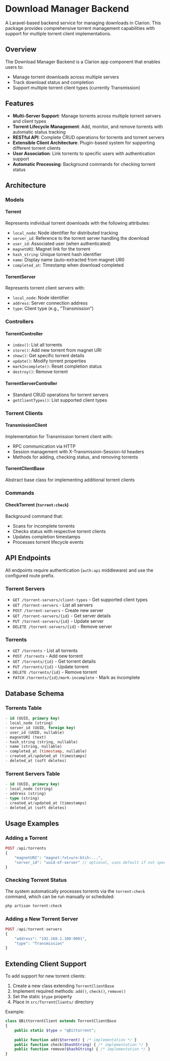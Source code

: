 # Download Manager Backend

A Laravel-based backend service for managing downloads in Clarion. This package provides comprehensive torrent management capabilities with support for multiple torrent client implementations.

## Overview

The Download Manager Backend is a Clarion app component that enables users to:
- Manage torrent downloads across multiple servers
- Track download status and completion
- Support multiple torrent client types (currently Transmission)

## Features

- **Multi-Server Support**: Manage torrents across multiple torrent servers and client types
- **Torrent Lifecycle Management**: Add, monitor, and remove torrents with automatic status tracking
- **RESTful API**: Complete CRUD operations for torrents and torrent servers
- **Extensible Client Architecture**: Plugin-based system for supporting different torrent clients
- **User Association**: Link torrents to specific users with authentication support
- **Automatic Processing**: Background commands for checking torrent status

## Architecture

### Models

#### Torrent
Represents individual torrent downloads with the following attributes:
- `local_node`: Node identifier for distributed tracking
- `server_id`: Reference to the torrent server handling the download
- `user_id`: Associated user (when authenticated)
- `magnetURI`: Magnet link for the torrent
- `hash_string`: Unique torrent hash identifier
- `name`: Display name (auto-extracted from magnet URI)
- `completed_at`: Timestamp when download completed

#### TorrentServer
Represents torrent client servers with:
- `local_node`: Node identifier
- `address`: Server connection address
- `type`: Client type (e.g., "Transmission")

### Controllers

#### TorrentController
- `index()`: List all torrents
- `store()`: Add new torrent from magnet URI
- `show()`: Get specific torrent details
- `update()`: Modify torrent properties
- `markIncomplete()`: Reset completion status
- `destroy()`: Remove torrent

#### TorrentServerController
- Standard CRUD operations for torrent servers
- `getClientTypes()`: List supported client types

### Torrent Clients

#### TransmissionClient
Implementation for Transmission torrent client with:
- RPC communication via HTTP
- Session management with X-Transmission-Session-Id headers
- Methods for adding, checking status, and removing torrents

#### TorrentClientBase
Abstract base class for implementing additional torrent clients

### Commands

#### CheckTorrent (`torrent:check`)
Background command that:
- Scans for incomplete torrents
- Checks status with respective torrent clients
- Updates completion timestamps
- Processes torrent lifecycle events

## API Endpoints

All endpoints require authentication (`auth:api` middleware) and use the configured route prefix.

### Torrent Servers
- `GET /torrent-servers/client-types` - Get supported client types
- `GET /torrent-servers` - List all servers
- `POST /torrent-servers` - Create new server
- `GET /torrent-servers/{id}` - Get server details
- `PUT /torrent-servers/{id}` - Update server
- `DELETE /torrent-servers/{id}` - Remove server

### Torrents
- `GET /torrents` - List all torrents
- `POST /torrents` - Add new torrent
- `GET /torrents/{id}` - Get torrent details
- `PUT /torrents/{id}` - Update torrent
- `DELETE /torrents/{id}` - Remove torrent
- `PATCH /torrents/{id}/mark-incomplete` - Mark as incomplete

## Database Schema

### Torrents Table
```sql
- id (UUID, primary key)
- local_node (string)
- server_id (UUID, foreign key)
- user_id (UUID, nullable)
- magnetURI (text)
- hash_string (string, nullable)
- name (string, nullable)
- completed_at (timestamp, nullable)
- created_at/updated_at (timestamps)
- deleted_at (soft deletes)
```

### Torrent Servers Table
```sql
- id (UUID, primary key)
- local_node (string)
- address (string)
- type (string)
- created_at/updated_at (timestamps)
- deleted_at (soft deletes)
```

## Usage Examples

### Adding a Torrent
```php
POST /api/torrents
{
    "magnetURI": "magnet:?xt=urn:btih:...",
    "server_id": "uuid-of-server" // optional, uses default if not specified
}
```

### Checking Torrent Status
The system automatically processes torrents via the `torrent:check` command, which can be run manually or scheduled:

```bash
php artisan torrent:check
```

### Adding a New Torrent Server
```php
POST /api/torrent-servers
{
    "address": "192.168.1.100:9091",
    "type": "Transmission"
}
```

## Extending Client Support

To add support for new torrent clients:

1. Create a new class extending `TorrentClientBase`
2. Implement required methods: `add()`, `check()`, `remove()`
3. Set the static `$type` property
4. Place in `src/TorrentClients/` directory

Example:
```php
class QBittorrentClient extends TorrentClientBase
{
    public static $type = "qBittorrent";
    
    public function add($torrent) { /* implementation */ }
    public function check($hashString) { /* implementation */ }
    public function remove($hashString) { /* implementation */ }
}
```